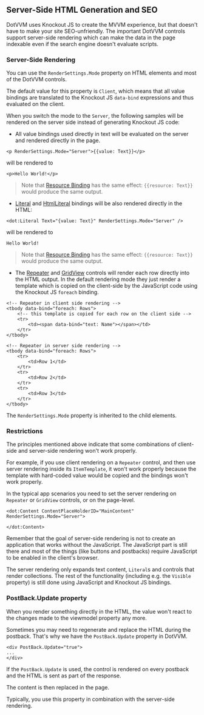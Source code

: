 ## Server-Side HTML Generation and SEO

DotVVM uses Knockout JS to create the MVVM experience, but that doesn't have to make your site SEO-unfriendly. The important DotVVM controls support server-side rendering which can make the data in the page indexable even if the search engine doesn't evaluate scripts.

### Server-Side Rendering

You can use the `RenderSettings.Mode` property on HTML elements and most of the DotVVM controls.

The default value for this property is `Client`, which means that all value bindings are translated to the Knockout JS `data-bind` expressions and thus evaluated on the client.

When you switch the mode to the `Server`, the following samples will be rendered on the server side instead of generating Knockout JS code:

* All value bindings used directly in text will be evaluated on the server and rendered directly in the page.

```DOTHTML
<p RenderSettings.Mode="Server">{{value: Text}}</p>
```
will be rendered to
```DOTHTML
<p>Hello World!</p>
```

> Note that [Resource Binding](/docs/tutorials/basics-resource-binding/{branch}) has the same effect: `{{resource: Text}}` would produce the same output.

* [Literal](/docs/controls/builtin/Literal/{branch}) and [HtmlLiteral](/docs/controls/builtin/HtmlLiteral/{branch}) bindings will be also rendered directly in the HTML:

```DOTHTML
<dot:Literal Text="{value: Text}" RenderSettings.Mode="Server" />
```
will be rendered to
```DOTHTML
Hello World!
```

> Note that [Resource Binding](/docs/tutorials/basics-resource-binding/{branch}) has the same effect: `{{resource: Text}}` would produce the same output.

* The [Repeater](/docs/controls/builtin/Repeater/{branch}) and [GridView](/docs/controls/builtin/GridView/{branch}) controls will render each row directly into the HTML output. In the default rendering mode they just render a template which is copied on the client-side by the JavaScript code using the Knockout JS `foreach` binding. 

```DOTHTML
<!-- Repeater in client side rendering -->
<tbody data-bind="foreach: Rows">
    <!-- this template is copied for each row on the client side -->
    <tr>    
        <td><span data-bind="text: Name"></span></td>
    </tr>
</tbody>
```

```DOTHTML
<!-- Repeater in server side rendering -->
<tbody data-bind="foreach: Rows">
    <tr>
        <td>Row 1</td>
    </tr>
    <tr>
        <td>Row 2</td>
    </tr>
    <tr>
        <td>Row 3</td>
    </tr>
</tbody>
```

The `RenderSettings.Mode` property is inherited to the child elements.

### Restrictions

The principles mentioned above indicate that some combinations of client-side and server-side rendering won't work properly.

For example, if you use client rendering on a `Repeater` control, and then use server rendering inside its `ItemTemplate`, it won't work properly because the template with hard-coded value would be copied and the bindings won't work properly.

In the typical app scenarios you need to set the server rendering on `Repeater` or `GridView` controls, or on the page-level.

```DOTHTML
<dot:Content ContentPlaceHolderID="MainContent" RenderSettings.Mode="Server">
    
</dot:Content>
```

Remember that the goal of server-side rendering is not to create an application that works without the JavaScript. The JavaScript part is still there and most of the things (like buttons and postbacks) require JavaScript to be enabled in the client's browser.

The server rendering only expands text content, `Literal`s and controls that render collections. The rest of the functionality (including e.g. the `Visible` property) is still done using JavaScript and Knockout JS bindings.

### PostBack.Update property

When you render something directly in the HTML, the value won't react to the changes made to the viewmodel property any more.

Sometimes you may need to regenerate and replace the HTML during the postback. That's why we have the `PostBack.Update` property in DotVVM.

```DOTHTML
<div PostBack.Update="true">
...
</div>
```

If the `PostBack.Update` is used, the control is rendered on every postback and the HTML is sent as part of the response.

The content is then replaced in the page. 

Typically, you use this property in combination with the server-side rendering.
